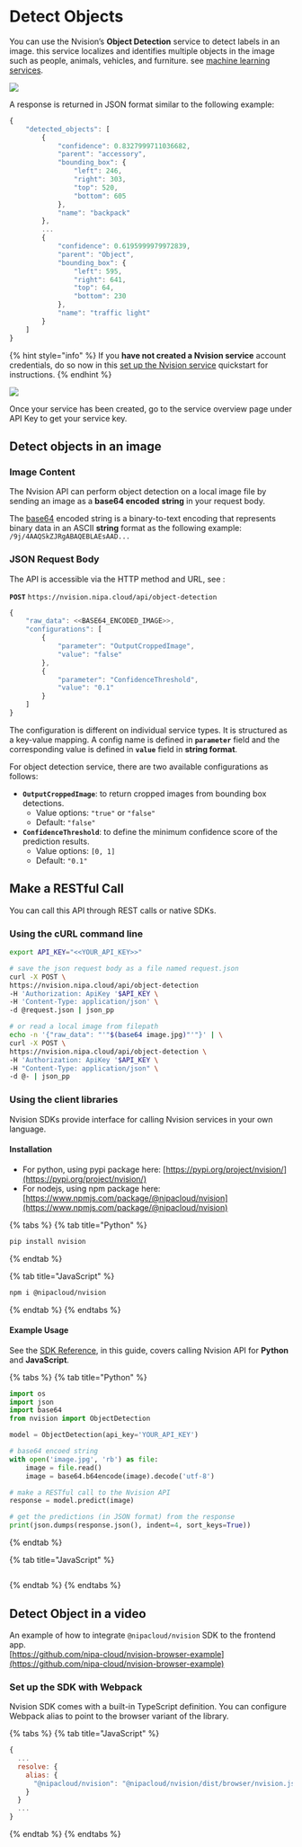 # Detect Objects

You can use the Nvision’s **Object Detection** service to detect labels in an image. this service localizes and identifies multiple objects in the image such as people, animals, vehicles, and furniture. see [machine learning services](https://nvision-docs.nipa.cloud/machine-learning-services).

![](../.gitbook/assets/street.png)

A response is returned in JSON format similar to the following example:  


```javascript
{
    "detected_objects": [
        {
            "confidence": 0.8327999711036682,
            "parent": "accessory",
            "bounding_box": {
                "left": 246,
                "right": 303,
                "top": 520,
                "bottom": 605
            },
            "name": "backpack"
        },
        ...
        {
            "confidence": 0.6195999979972839,
            "parent": "Object",
            "bounding_box": {
                "left": 595,
                "right": 641,
                "top": 64,
                "bottom": 230
            },
            "name": "traffic light"
        }
    ]
}
```

{% hint style="info" %}
If you **have not created a Nvision service** account credentials, do so now in this [set up the Nvision service](https://nvision-docs.nipa.cloud/quickstarts/set-up-the-nvision-api) quickstart for instructions. 
{% endhint %}

![](../.gitbook/assets/screenshot-from-2020-01-16-14-06-50.png)

Once your service has been created, go to the service overview page under API Key to get your service key.

## Detect objects in an image

### Image Content

The Nvision API can perform object detection on a local image file by sending an image as a **base64 encoded** **string** in your request body.

The [base64](https://en.wikipedia.org/wiki/Base64) encoded string is a binary-to-text encoding that represents binary data in an ASCII **string** format as the following example: `/9j/4AAQSkZJRgABAQEBLAEsAAD...`

### JSON Request Body

The API is accessible via the HTTP method and URL, see :

**`POST`** `https://nvision.nipa.cloud/api/object-detection`

```javascript
{
    "raw_data": <<BASE64_ENCODED_IMAGE>>,
    "configurations": [
        {
            "parameter": "OutputCroppedImage",
            "value": "false"
        },
        {
            "parameter": "ConfidenceThreshold",
            "value": "0.1"
        }
    ]
}
```

The configuration is different on individual service types. It is structured as a key-value mapping. A config name is defined in **`parameter`** field and the corresponding value is defined in **`value`** field in **string format**.  
  
For object detection service, there are two available configurations as follows:

* **`OutputCroppedImage`**: to return cropped images from bounding box detections.
  * Value options: `"true"` or `"false"`
  * Default: `"false"`
* **`ConfidenceThreshold`**: to define the minimum confidence score of the prediction results.
  * Value options: `[0, 1]`
  * Default: `"0.1"`

## Make a RESTful Call

 You can call this API through REST calls or native SDKs. 

### **Using the cURL command line**

```bash
export API_KEY="<<YOUR_API_KEY>>"

# save the json request body as a file named request.json
curl -X POST \
https://nvision.nipa.cloud/api/object-detection
-H 'Authorization: ApiKey '$API_KEY \
-H 'Content-Type: application/json' \
-d @request.json | json_pp

# or read a local image from filepath
echo -n '{"raw_data": "'"$(base64 image.jpg)"'"}' | \
curl -X POST \
https://nvision.nipa.cloud/api/object-detection \
-H 'Authorization: ApiKey '$API_KEY \
-H "Content-Type: application/json" \
-d @- | json_pp
```

### **Using the client libraries**

Nvision SDKs provide interface for calling Nvision services in your own language.

#### **Installation**

* For python, using pypi package here: [https://pypi.org/project/nvision/](https://pypi.org/project/nvision/)
* For nodejs, using npm package here: [https://www.npmjs.com/package/@nipacloud/nvision](https://www.npmjs.com/package/@nipacloud/nvision)

{% tabs %}
{% tab title="Python" %}
```bash
pip install nvision
```
{% endtab %}

{% tab title="JavaScript" %}
```bash
npm i @nipacloud/nvision
```
{% endtab %}
{% endtabs %}

#### Example Usage

See the [SDK Reference](https://nvision-docs.nipa.cloud/api-references/python-sdk), in this guide, covers calling Nvision API for **Python** and **JavaScript**.

{% tabs %}
{% tab title="Python" %}
```python
import os
import json
import base64
from nvision import ObjectDetection

model = ObjectDetection(api_key='YOUR_API_KEY')

# base64 encoed string
with open('image.jpg', 'rb') as file:
    image = file.read()
    image = base64.b64encode(image).decode('utf-8')

# make a RESTful call to the Nvision API
response = model.predict(image)

# get the predictions (in JSON format) from the response
print(json.dumps(response.json(), indent=4, sort_keys=True))
```
{% endtab %}

{% tab title="JavaScript" %}
```

```
{% endtab %}
{% endtabs %}

## Detect Object in a video

An example of how to integrate `@nipacloud/nvision` SDK to the frontend app.  
[https://github.com/nipa-cloud/nvision-browser-example](https://github.com/nipa-cloud/nvision-browser-example)

### Set up the SDK with Webpack

Nvision SDK comes with a built-in TypeScript definition. You can configure Webpack alias to point to the browser variant of the library.

{% tabs %}
{% tab title="JavaScript" %}
```javascript
{
  ...
  resolve: {
    alias: {
      "@nipacloud/nvision": "@nipacloud/nvision/dist/browser/nvision.js"
    }
  }
  ...
}
```
{% endtab %}
{% endtabs %}

